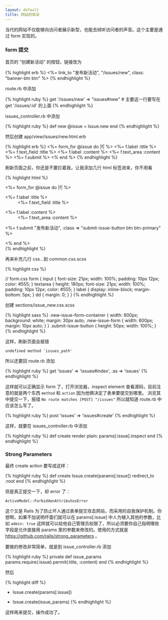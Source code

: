 ```yaml
---
layout: default
title: 网站的耳朵
---
```


当代的网站不仅能够向访问者展示新型，也能去倾听访问者的声音。这个主要是通过 form 实现的。

### form 提交

首页的 “创建新活动” 的按钮，链接改为

{% highlight erb %}
<%= link_to "发布新活动", "/issues/new", class: "banner-btn btn" %>
{% endhighlight %}

route.rb 中添加

{% highlight ruby %}
get '/issues/new' => "issues#new" # 主要这一行要写在 get '/issues/:id' 的上面
{% endhighlight %}


issues_controller.rb 中添加

{% highlight ruby %}
def new
  @issue = Issue.new
end
{% endhighlight %}

然后创建 app/view/issues/new.html.erb

{% highlight erb %}
<%= form_for @issue do |f| %>
  <%= f.label :title %>
  <%= f.text_field :title %>
  <%= f.label :content %>
  <%= f.text_area :content %>
  <%= f.submit %>
<% end %>
{% endhighlight %}

刷新页面之前，你还是不要拦着我，让我添加几行 html 标签进来，你不用看

{% highlight html %}
<div class="new-issue-form-container clearfix">
  <div class="new-issue-form clearfix">
    <%= form_for @issue do |f| %>
      <dl class="form">
        <dt><%= f.label :title %></dt>
        <dd><%= f.text_field :title %></dd>
      </dl>
      <dl class="form">
        <dt><%= f.label :content %></dt>
        <dd><%= f.text_area :content %></dd>
      </dl>
      <p><%= f.submit "发布新活动", :class => "submit-issue-button btn btn-primary" %></p>
    <% end %>
  </div>
</div>
{% endhighlight %}

再来补充几行 css...到 common.css.scss

{% highlight css %}

// form.css
form {
  input {
    font-size: 21px;
    width: 100%;
    padding: 10px 12px;
    color: #555;
  }
  textarea {
    height: 180px;
    font-size: 21px;
    width: 100%;
    padding: 10px 12px;
    color: #555;
  }
  label {
    display: inline-block;
    margin-bottom: 5px;
  }
  dd {
    margin: 0;
  }
}
{% endhighlight %}

创建 sections/issue_new.css.scss

{% highlight sass %}
.new-issue-form-container {
  width: 800px;
  background: white;
  margin: 30px auto;
  .new-issue-form {
    width: 600px;
    margin: 10px auto;
  }
}
.submit-issue-button {
  height: 50px;
  width: 100%;
}
{% endhighlight %}

这样，刷新页面会报错

    undefined method `issues_path'

所以还要回  route.rb 添加

{% highlight ruby %}
get 'issues' => 'issues#index', :as => 'issues'
{% endhighlight %}

这样就可以正确显示 form 了，打开浏览器，inspect element 查看源码，目前注意的就是两个东西 `method` 和 `action` 因为他俩决定了表单要提交到哪里。
浏览其中提交一下，报错 `No route matches [POST] "/issues"` 所以就知道 route.rb 中应该怎么写了。

{% highlight ruby %}
post 'issues' => 'issues#create'
{% endhighlight %}

这样，就要在 issues_controller.rb 中添加

{% highlight ruby %}
def create
  render plain: params[:issue].inspect
end
{% endhighlight %}


### Strong Parameters

最终 create action 要写成这样：

{% highlight ruby %}
def create
  Issue.create(params[:issue])
  redirect_to :root
end
{% endhighlight %}

但是真正提交一下，却 error 了：

    ActiveModel::ForbiddenAttributesError

这个又是 Rails 为了防止坏人通过表单提交攻击网站，而采用的自我保护机制。你想啊，如果不加说明坏蛋们就可以在 params[:issue] 中人为植入其他的参数，比如 `admin: true` 这样就可以给他自己管理员权限了，所以必须要你自己指明哪些字段是允许直接用 params 里的参数来修改的。使用的方式就是 <https://github.com/rails/strong_parameters> 。

要做的修改非常简单，就是到 issue_controller.rb 添加

{% highlight ruby %}
private
  def issue_params
    params.require(:issue).permit(:title, :content)
  end
{% endhighlight %}

然后

{% highlight diff %}
- Issue.create(params[:issue])
+ Issue.create(issue_params)
{% endhighlight %}

这样再来提交，操作成功了。


